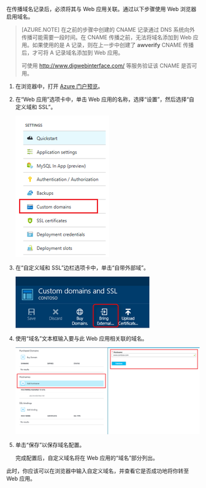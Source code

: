 在传播域名记录后，必须将其与 Web 应用关联。通过以下步骤使用 Web 浏览器启用域名。

> [AZURE.NOTE] 在之前的步骤中创建的 CNAME 记录通过 DNS 系统向外传播可能需要一段时间。在 CNAME 传播之前，无法将域名添加到 Web 应用。如果使用的是 A 记录，则在上一步中创建了 **awverify** CNAME 传播后，才可将 A 记录域名添加到 Web 应用。
>
> 可使用 <a href="http://www.digwebinterface.com/">http://www.digwebinterface.com/</a> 等服务验证该 CNAME 是否可用。

1. 在浏览器中，打开 [Azure 门户预览](https://portal.azure.cn)。

2. 在“Web 应用”选项卡中，单击 Web 应用的名称，选择“设置”，然后选择“自定义域和 SSL”。

	![](./media/custom-dns-web-site/dncmntask-cname-6.png)

3. 在“自定义域和 SSL”边栏选项卡中，单击“自带外部域”。

	![](./media/custom-dns-web-site/dncmntask-cname-7.png)

4. 使用“域名”文本框输入要与此 Web 应用相关联的域名。

	![](./media/custom-dns-web-site/dncmntask-cname-8.png)

5. 单击“保存”以保存域名配置。

	完成配置后，自定义域名将在 Web 应用的“域名”部分列出。

此时，你应该可以在浏览器中输入自定义域名，并查看它是否成功地将你转至 Web 应用。

<!---HONumber=Mooncake_0919_2016-->